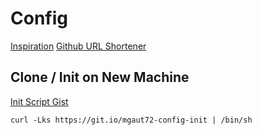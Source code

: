 # Config

[Inspiration](https://www.atlassian.com/git/tutorials/dotfiles)
[Github URL Shortener](https://github.blog/2011-11-10-git-io-github-url-shortener/)

## Clone / Init on New Machine

[Init Script Gist](https://gist.github.com/mgaut72/c03065e35e57db27bc676bb6d28db0a2)


```
curl -Lks https://git.io/mgaut72-config-init | /bin/sh
```
